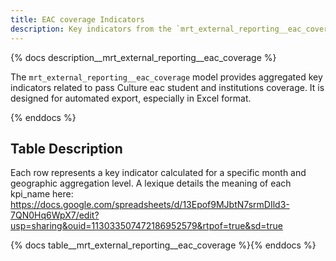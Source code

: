 ```yaml
---
title: EAC coverage Indicators
description: Key indicators from the `mrt_external_reporting__eac_coverage` model.
---
```


{% docs description__mrt_external_reporting__eac_coverage %}

The `mrt_external_reporting__eac_coverage` model provides aggregated key indicators related to pass Culture eac student and institutions coverage.
It is designed for automated export, especially in Excel format.

{% enddocs %}

## Table Description

Each row represents a key indicator calculated for a specific month and geographic aggregation level.
A lexique details the meaning of each kpi_name here: https://docs.google.com/spreadsheets/d/13Epof9MJbtN7srmDIld3-7QN0Hq6WpX7/edit?usp=sharing&ouid=113033507472186952579&rtpof=true&sd=true

{% docs table__mrt_external_reporting__eac_coverage %}{% enddocs %}
